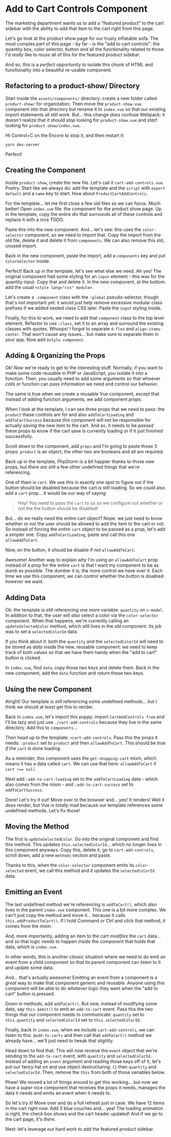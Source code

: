 # Add to Cart Controls Component

The marketing department wants us to add a "featured product" to the cart sidebar
*with* the ability to add that item to the cart right from this page.

Let's go look at the product show page for our trusty inflatable sofa. The most
complex part of this page - by far - is the "add to cart controls": the quantity
box, color selector, button *and* all the functionality related to those. I'd
*really* like to *reuse* all of this for the featured product sidebar.

And so, this is a *perfect* opportunity to isolate this chunk of HTML and
functionality into a beautiful re-usable component.

## Refactoring to a product-show/ Directory

Start inside the `assets/components/` directory: create a new folder called
`product-show/` for organization. Then move the `product-show.vue` component
*into* that directory but rename it to `index.vue` so that our existing import
statements all still work. But... this change *does* confuse Webpack: it doesn't
realize that it should *stop* looking for `product-show.vue` and *start* looking
for `product-show/index.vue`.

Ht Control+C on the Encore to stop it, and then restart it:

```terminal-silent
yarn dev-server
```

Perfect!

## Creating the Component

Inside `product-show`, create the new file. Let's call it `cart-add-controls.vue`.
Poetry. Start like we always do: add the template and the `script` with
`export default` and a `name` key to start. How about `ProductCartAddControls`.

For the template... let me first close a few old files so we can focus. Much better!
Open `index.vue` file: the component for the product show page. Up in the template,
copy the entire div that surrounds all of these controls and replace it with a
nice TODO.

Paste this into the new component. And... let's see: this uses the `color-selector`
component, so we need to import that. Copy the import from the old file, delete
it and delete it from `components`. We can also remove this old, unused import.

Back in the new component, paste the import, add a `components` key and put
`ColorSelector` inside.

Perfect! Back up in the template, let's see what else we need. Ah yes! The original
component had some styling for an `input` element - this was for the quantity
input. Copy that and delete it. In the new component, at the bottom. add the usual
`<style lang="css" module>`.

Let's create a `.component` class with the `:global` pseudo-selector, though
that's not important yet: it would just help remove excessive modular class prefixes
if we added nested class CSS later. Paste the `input` styling inside.

Finally, for this to work, we need to add that `component` class to the top level
element. Refactor to use `:class`, set it to an array and surround the existing
classes with quotes. Whoops! I forgot to separate `d-flex` and `align-items-center`.
That won't cause any issues... but make sure to separate them in your app. Now
add `$style.component`.

## Adding & Organizing the Props

Ok! *Now* we're ready to get to the interesting stuff. Normally, if you want to
make some code reusable in PHP or JavaScript, you isolate it into a function.
Then, you usually need to add some arguments so that whoever *calls* or function
can pass information we need and control our behavior.

The same is true when we create a reusable Vue component, except that instead of
adding function arguments, we add component *props*.

When I look at the template, I can see three props that we need to pass: the
`product` these controls are for and also `addToCartLoading` and `addToCartSuccess`
because *this* component will not be responsible for actually *saving* the new
item to the cart. And so, it needs to be *passed* these props to know if the cart
save is currently loading or if it just finished successfully.

Scroll down to the component, add `props` and I'm going to paste those 3 props:
`product` is an object, the other two are booleans and all are required.

Back up in the template, PhpStorm is a *bit* happier thanks to those new props,
but there *are* still a few other undefined things that we're referencing.

One of them is `cart`. We use this in exactly *one* spot to figure out if the
button should be disabled because the cart is still loading. So we *could* also
add a `cart` prop... it would be our way of saying:

> Hey! You need to pass the `cart` to us so we configure out whether or not the
> the button should be disabled!

But... do we really *need* the entire cart object? Nope: we just need to know
whether or not the user should be allowed to add the item to the cart or not.
So instead of forcing the *entire* `cart` object to be passed as a prop, let's
add a simpler one. Copy `addToCartLoading`, paste and call this one
`allowAddToCart`.

Now, on the button, it should be disable if *not* `allowAddToCart`.

Awesome! Another way to explain *why* I'm using an `allowAddToCart` prop instead
of a prop for the entire `cart` is that I want my component to be as *dumb* as
possible. The dumber it is, the more control we have over it. Each time we
use this component, *we* can control whether the button is disabled *however*
we want.

## Adding Data

Ok: the template is *still* referencing one more variable: `quantity` on
`v-model`. In addition to that, the user will *also* select a color via the
`color-selector` component. When that happens, we're currently calling an
`updateSelectedColor` method, which still lives in the *old* component. Its
job was to set a `selectedColorId` data.

If you think about it: both the `quantity` and the `selectedColorId` will need
to be stored as *data* inside the new, reusable component: we need to keep track
of both values so that we have them handy when the "add to cart" button is clicked.

In `index.vue`, find `data`, copy those two keys and delete them. Back in the new
component, add the `data` function and *return* these two keys.

## Using the new Component

Alright! Our template is *still* referencing some undefined methods... but I think
we should at *least* get this to render.

Back in `index.vue`, let's import this puppy:
import `CartAddControls from` and I'll be lazy and just use `./cart-add-controls`
because they live in the same directory. Add this to `components`...

Then head up to the template: `<cart-add-controls`. Pass this the props it needs:
`:product` set to `product` and then `allowAddToCart`. This should be true *if*
the `cart` is done loading.

As a reminder, this component uses the `get-shopping-cart` mixin, which means it
has a data called `cart`. We can use that here: `allowAddToCart` if
`cart !== null`.

Next add `:add-to-cart-loading` set to the `addToCartLoading` data - which also
comes from the mixin - and `:add-to-cart-success` set to `addToCartSuccess`.

Done! Let's try it out! Move over to the browser and... yes! It renders!
Well it *does* render, but Vue is *totally* mad because our template references
some undefined methods. Let's fix those!

## Moving the Method

The first is `updateSelectedColor`. Go into the original component and find this
method. This updates `this.selectedColorId`... which no longer *lives* in this
component anyways. Copy this, delete it, go to `cart-add-controls`, scroll down,
add a new `methods` section and paste.

Thanks to this, when the `color-selector` component emits its `color-selected`
event, we call this method and *it* updates the `selectedColorId` data.

## Emitting an Event

The last undefined method we're referencing is `addToCart()`, which *also* lives
in the parent `index.vue` component. This one is a bit more complex. We can't
just copy the method and move it... because it calls `this.addProductToCart()`.
If I hold Command or Ctrl and click that method, *it* comes from the mixin.

And, more importantly, adding an item to the cart *modifies* the `cart` data...
and so that logic needs to happen *inside* the component that holds that data,
which is `index.vue`.

In other words, this is another *classic* situation where we need to do emit an
event from a child component so that its parent component can *listen* to it
and update some data.

And... that's actually awesome! Emitting an event from a component is a *great*
way to make that component generic and reusable. Anyone using this component will
be able to do *whatever* logic they want when the "add to cart" button is pressed.

Down in methods, add `addToCart()`. But now, instead of modifying some data, say
`this.$emit()` to emit an `add-to-cart` event. Pass this the two things that our
component needs to communicate: `quantity` set to `this.quantity` and
`selectedColorId` set to `this.selectedColorID`.

Finally, back in `index.vue`, when we include `cart-add-controls`, we can listen
to this: `@add-to-cart=` and then call that `addToCart()` method we already have...
we'll just need to tweak that slightly.

Head down to find that. This will *now* receive the `event` object that we're
sending to the `add-to-cart` event, with `quantity` and `selectedColorId`.
Instead of adding an `event` argument and reading those keys off of it, let's
put our fancy hat on and use object destructuring: `{}` then `quantity` and
`selectedColorId`. Then, remove the `this` from both of those variables below.

Phew! We moved a lot of things around to get this working... but now we have a
*super* nice component that receives the props it needs, manages the data it
needs and emits an event when it needs to.

So let's try it! Move over and do a full refresh just in case. We have 12 items
in the cart right now. Add 3 blue couches and... yea! The loading animation is
right, the check box shows and the cart header updated! And if we go to the cart
page, it's *there*.

Next: let's leverage our hard work to add the featured product sidebar.
